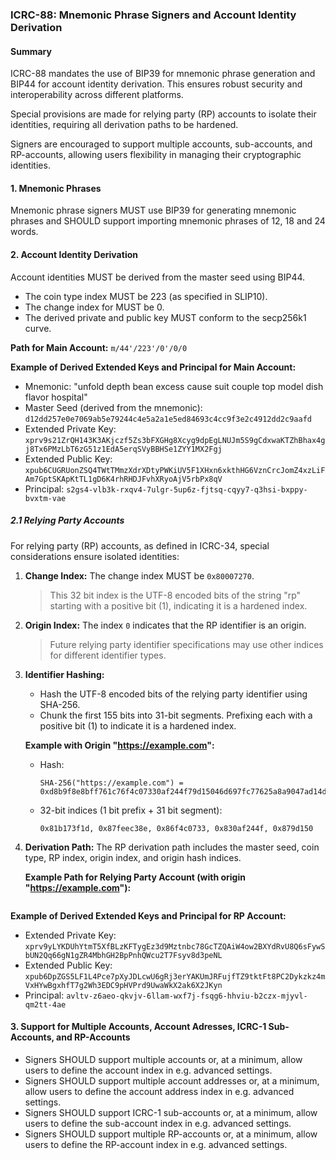 ### ICRC-88: Mnemonic Phrase Signers and Account Identity Derivation

#### Summary

ICRC-88 mandates the use of BIP39 for mnemonic phrase generation and BIP44 for account identity derivation. This ensures robust security and interoperability across different platforms.

Special provisions are made for relying party (RP) accounts to isolate their identities, requiring all derivation paths to be hardened. 

Signers are encouraged to support multiple accounts, sub-accounts, and RP-accounts, allowing users flexibility in managing their cryptographic identities.

#### 1. Mnemonic Phrases

Mnemonic phrase signers MUST use BIP39 for generating mnemonic phrases and SHOULD support importing mnemonic phrases of 12, 18 and 24 words.

#### 2. Account Identity Derivation

Account identities MUST be derived from the master seed using BIP44.

- The coin type index MUST be 223 (as specified in SLIP10).
- The change index for MUST be 0.
- The derived private and public key MUST conform to the secp256k1 curve.

**Path for Main Account:** `m/44'/223'/0'/0/0`

**Example of Derived Extended Keys and Principal for Main Account:**
- Mnemonic: "unfold depth bean excess cause suit couple top model dish flavor hospital"
- Master Seed (derived from the mnemonic): `d12dd257e0e7069ab5e79244c4e5a2a1e5ed84693c4cc9f3e2c4912dd2c9aafd`
- Extended Private Key: `xprv9s21ZrQH143K3AKjczf5Zs3bFXGHg8Xcyg9dpEgLNUJm5S9gCdxwaKTZhBhax4gj8Tx6PMzLbT6zG51z1EdA5erqSVyBBHSe1ZYY1MX2Fgj`
- Extended Public Key: `xpub6CUGRUonZSQ4TWtTMmzXdrXDtyPWKiUV5F1XHxn6xkthHG6VznCrcJomZ4xzLiFAm7GptSKApKtTL1gD6K4rhRHDJFvhXRyoAjV5rbPx8qV`
- Principal: `s2gs4-vlb3k-rxqv4-7ulgr-5up6z-fjtsq-cqyy7-q3hsi-bxppy-bvxtm-vae`

##### 2.1 Relying Party Accounts

For relying party (RP) accounts, as defined in ICRC-34, special considerations ensure isolated identities:

1. **Change Index:**
   The change index MUST be `0x80007270`.
   
   > This 32 bit index is the UTF-8 encoded bits of the string "rp" starting with a positive bit (1), indicating it is a hardened index.

3. **Origin Index:**
   The index `0` indicates that the RP identifier is an origin.
   
   > Future relying party identifier specifications may use other indices for different identifier types.

6. **Identifier Hashing:**
   - Hash the UTF-8 encoded bits of the relying party identifier using SHA-256.
   - Chunk the first 155 bits into 31-bit segments. Prefixing each with a positive bit (1) to indicate it is a hardened index.

   **Example with Origin "https://example.com":**
   - Hash:
     ```
     SHA-256("https://example.com") = 0xd8b9f8e8bff761c76f4c07330af244f79d15046d697fc77625a8a9047ad14d44
     ```
   - 32-bit indices (1 bit prefix + 31 bit segment):
     ```
     0x81b173f1d, 0x87feec38e, 0x86f4c0733, 0x830af244f, 0x879d150
     ```

7. **Derivation Path:**
   The RP derivation path includes the master seed, coin type, RP index, origin index, and origin hash indices.

   **Example Path for Relying Party Account (with origin "https://example.com"):**
   ``` m/44'/223'/0'/0x80007270'/0'/0x81b173f1d'/0x87feec38e'/0x86f4c0733'/0x830af244f'/0x879d150'
   ```

**Example of Derived Extended Keys and Principal for RP Account:**
- Extended Private Key: `xprv9yLYKDUhYtmT5XfBLzKFTygEz3d9Mztnbc78GcTZQAiW4ow2BXYdRvU8Q6sFywSbUN2Qq66gN1gZR4MbhGH2BpPnhQWcu2T7Fsyv8d3peNL`
- Extended Public Key: `xpub6DpZGS5LF1L4Pce7pXyJDLcwU6gRj3erYAKUmJRFujfTZ9tktFt8PC2Dykzkz4mVxHYwBgxhfT7g2Wh3EDC9pHVPrd9UwaWkX2ak6X2JKyn`
- Principal: `avltv-z6aeo-qkvjv-6llam-wxf7j-fsqg6-hhviu-b2czx-mjyvl-qm2tt-4ae`

#### 3. Support for Multiple Accounts, Account Adresses, ICRC-1 Sub-Accounts, and RP-Accounts

- Signers SHOULD support multiple accounts or, at a minimum, allow users to define the account index in e.g. advanced settings.
- Signers SHOULD support multiple account addresses or, at a minimum, allow users to define the account address index in e.g. advanced settings.
- Signers SHOULD support ICRC-1 sub-accounts or, at a minimum, allow users to define the sub-account index in e.g. advanced settings.
- Signers SHOULD support multiple RP-accounts or, at a minimum, allow users to define the RP-account index in e.g. advanced settings.

